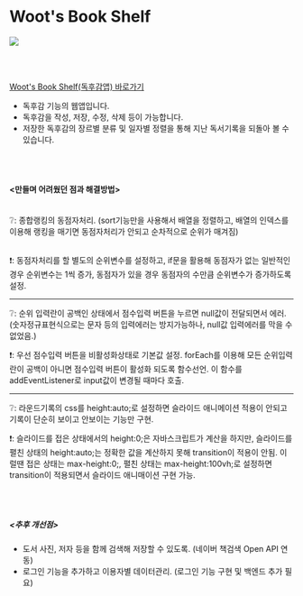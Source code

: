 # Woot's Book Shelf
<img src="https://img.shields.io/badge/React-61DAFB?style=flat&logo=React&logoColor=white"/>

<br/><br/>

[Woot's Book Shelf(독후감앱) 바로가기](https://woot9009.github.io/bookshelf/)

- 독후감 기능의 웹앱입니다.
- 독후감을 작성, 저장, 수정, 삭제 등이 가능합니다.
- 저장한 독후감의 장르별 분류 및 일자별 정렬을 통해 지난 독서기록을 되돌아 볼 수 있습니다.

<br/><br/>

#### <만들며 어려웠던 점과 해결방법>
<br/>
❔: 종합랭킹의 동점자처리. (sort기능만을 사용해서 배열을 정렬하고, 배열의 인덱스를 이용해 랭킹을 매기면 동점자처리가 안되고 순차적으로 순위가 매겨짐)
<br/><br/>

❗: 동점자처리를 할 별도의 순위변수를 설정하고, if문을 활용해 동점자가 없는 일반적인 경우 순위변수는 1씩 증가, 동점자가 있을 경우 동점자의 수만큼 순위변수가 증가하도록 설정.
___

❔: 순위 입력란이 공백인 상태에서 점수입력 버튼을 누르면 null값이 전달되면서 에러.(숫자정규표현식으로는 문자 등의 입력에러는 방지가능하나, null값 입력에러를 막을 수 없었음.)

❗: 우선 점수입력 버튼을 비활성화상태로 기본값 설정. forEach를 이용해 모든 순위입력란이 공백이 아니면 점수입력 버튼이 활성화 되도록 함수선언. 이 함수를 addEventListener로 input값이 변경될 때마다 호출.
___

❔: 라운드기록의 css를 height:auto;로 설정하면 슬라이드 애니메이션 적용이 안되고 기록이 단순히 보이고 안보이는 기능만 구현.

❗: 슬라이드를 접은 상태에서의 height:0;은 자바스크립트가 계산을 하지만, 슬라이드를 펼친 상태의 height:auto;는 정확한 값을 계산하지 못해 transition이 적용이 안됨.
이럴땐 접은 상태는 max-height:0;, 펼친 상태는 max-height:100vh;로 설정하면 transition이 적용되면서 슬라이드 애니매이션 구현 가능.

<br/><br/>

##### <추후 개선점>
- 도서 사진, 저자 등을 함께 검색해 저장할 수 있도록. (네이버 책검색 Open API 연동)
- 로그인 기능을 추가하고 이용자별 데이터관리. (로그인 기능 구현 및 백엔드 추가 필요)
